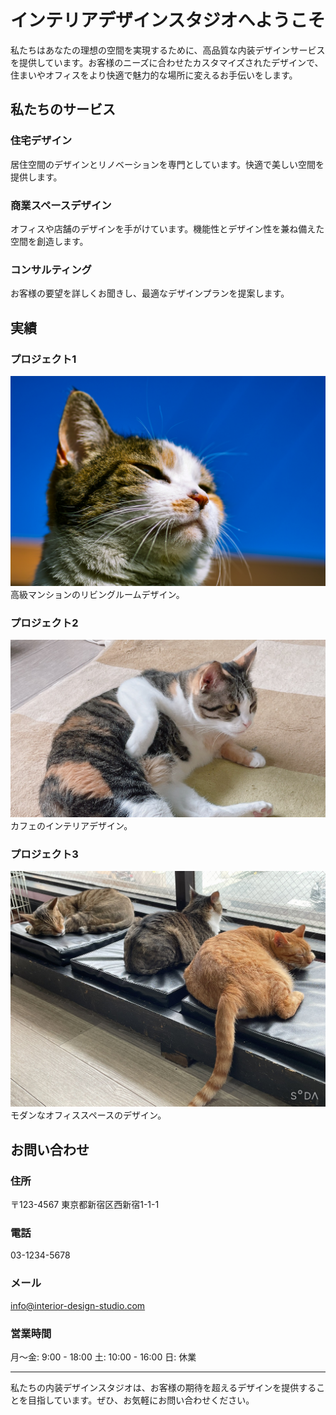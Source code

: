 # インテリアデザインスタジオへようこそ

私たちはあなたの理想の空間を実現するために、高品質な内装デザインサービスを提供しています。お客様のニーズに合わせたカスタマイズされたデザインで、住まいやオフィスをより快適で魅力的な場所に変えるお手伝いをします。

## 私たちのサービス

### 住宅デザイン
居住空間のデザインとリノベーションを専門としています。快適で美しい空間を提供します。

### 商業スペースデザイン
オフィスや店舗のデザインを手がけています。機能性とデザイン性を兼ね備えた空間を創造します。

### コンサルティング
お客様の要望を詳しくお聞きし、最適なデザインプランを提案します。

## 実績

### プロジェクト1
![プロジェクト1](images/project1.jpg)
高級マンションのリビングルームデザイン。

### プロジェクト2
![プロジェクト2](images/project2.jpg)
カフェのインテリアデザイン。

### プロジェクト3
![プロジェクト3](images/project3.jpg)
モダンなオフィススペースのデザイン。

## お問い合わせ

### 住所
〒123-4567 東京都新宿区西新宿1-1-1

### 電話
03-1234-5678

### メール
info@interior-design-studio.com

### 営業時間
月〜金: 9:00 - 18:00
土: 10:00 - 16:00
日: 休業

---

私たちの内装デザインスタジオは、お客様の期待を超えるデザインを提供することを目指しています。ぜひ、お気軽にお問い合わせください。
